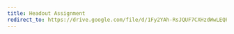 ```yaml
---
title: Headout Assignment
redirect_to: https://drive.google.com/file/d/1Fy2YAh-RsJQUF7CXHzdWwLEQPrfzOuUq/view?usp=sharing
---
```

